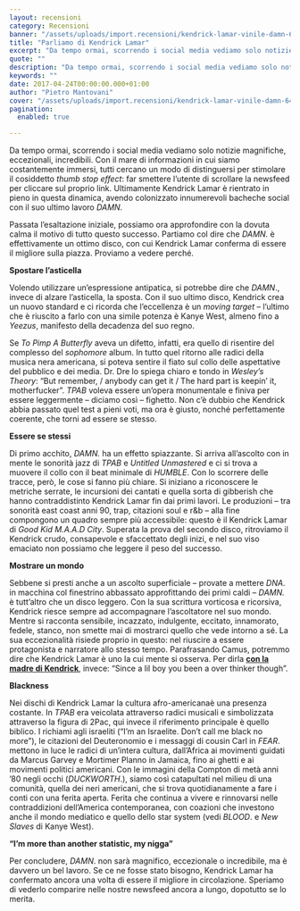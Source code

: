 ```yaml
---
layout: recensioni
category: Recensioni
banner: "/assets/uploads/import.recensioni/kendrick-lamar-vinile-damn-640x428.jpg"
title: "Parliamo di Kendrick Lamar"
excerpt: "Da tempo ormai, scorrendo i social media vediamo solo notizie magnifiche, eccezionali, incredibili. Con il mare di informazioni in cui siamo costantemente immersi, tutti cercano un modo di distinguersi per stimolare il cosiddetto thumb stop effect: far smettere l’utente di scrollare la newsfeed per cliccare sul proprio link. Ultimamente Kendrick Lamar è rientrato in pieno in [&hellip"
quote: ""
description: "Da tempo ormai, scorrendo i social media vediamo solo notizie magnifiche, eccezionali, incredibili. Con il mare di informazioni in cui siamo costantemente immersi, tutti cercano un modo di distinguersi per stimolare il cosiddetto thumb stop effect: far smettere l’utente di scrollare la newsfeed per cliccare sul proprio link. Ultimamente Kendrick Lamar è rientrato in pieno in [&hellip"
keywords: ""
date: 2017-04-24T00:00:00.000+01:00
author: "Pietro Mantovani"
cover: "/assets/uploads/import.recensioni/kendrick-lamar-vinile-damn-640x428.jpg"
pagination:
  enabled: true

---
```


Da tempo ormai, scorrendo i social media vediamo solo notizie magnifiche, eccezionali, incredibili. Con il mare di informazioni in cui siamo costantemente immersi, tutti cercano un modo di distinguersi per stimolare il cosiddetto _thumb stop effect_: far smettere l’utente di scrollare la newsfeed per cliccare sul proprio link. Ultimamente Kendrick Lamar è rientrato in pieno in questa dinamica, avendo colonizzato innumerevoli bacheche social con il suo ultimo lavoro _DAMN._

Passata l’esaltazione iniziale, possiamo ora approfondire con la dovuta calma il motivo di tutto questo successo. Partiamo col dire che _DAMN._ è effettivamente un ottimo disco, con cui Kendrick Lamar conferma di essere il migliore sulla piazza. Proviamo a vedere perché.

**Spostare l’asticella**

Volendo utilizzare un’espressione antipatica, si potrebbe dire che _DAMN_., invece di alzare l’asticella, la sposta. Con il suo ultimo disco, Kendrick crea un nuovo standard e ci ricorda che l’eccellenza è un _moving target –_ l’ultimo che è riuscito a farlo con una simile potenza è Kanye West, almeno fino a _Yeezus_, manifesto della decadenza del suo regno.

Se _To Pimp A Butterfly_ aveva un difetto, infatti, era quello di risentire del complesso del _sophomore_ album. In tutto quel ritorno alle radici della musica nera americana, si poteva sentire il fiato sul collo delle aspettative del pubblico e dei media. Dr. Dre lo spiega chiaro e tondo in _Wesley’s Theory_: “But remember, / anybody can get it / The hard part is keepin’ it, motherfucker”. _TPAB_ voleva essere un’opera monumentale e finiva per essere leggermente – diciamo così – fighetto. Non c’è dubbio che Kendrick abbia passato quel test a pieni voti, ma ora è giusto, nonché perfettamente coerente, che torni ad essere se stesso.

**Essere se stessi**

Di primo acchito, _DAMN._ ha un effetto spiazzante. Si arriva all’ascolto con in mente le sonorità jazz di _TPAB_ e _Untitled Unmastered_ e ci si trova a muovere il collo con il beat minimale di _HUMBLE_. Con lo scorrere delle tracce, però, le cose si fanno più chiare. Si iniziano a riconoscere le metriche serrate, le incursioni dei cantati e quella sorta di gibberish che hanno contraddistinto Kendrick Lamar fin dai primi lavori. Le produzioni – tra sonorità east coast anni 90, trap, citazioni soul e r&b – alla fine compongono un quadro sempre più accessibile: questo è il Kendrick Lamar di _Good Kid M.A.A.D City_. Superata la prova del secondo disco, ritroviamo il Kendrick crudo, consapevole e sfaccettato degli inizi, e nel suo viso emaciato non possiamo che leggere il peso del successo.

**Mostrare un mondo**

Sebbene si presti anche a un ascolto superficiale – provate a mettere _DNA_. in macchina col finestrino abbassato approfittando dei primi caldi – _DAMN._ è tutt’altro che un disco leggero. Con la sua scrittura vorticosa e ricorsiva, Kendrick riesce sempre ad accompagnare l’ascoltatore nel suo mondo. Mentre si racconta sensibile, incazzato, indulgente, eccitato, innamorato, fedele, stanco, non smette mai di mostrarci quello che vede intorno a sé. La sua eccezionalità risiede proprio in questo: nel riuscire a essere protagonista e narratore allo stesso tempo. Parafrasando Camus, potremmo dire che Kendrick Lamar è uno la cui mente si osserva. Per dirla **[con la madre di ](https://www.instagram.com/p/BTMujmul81L/?taken-by=kendricklamar)[Kendrick](https://www.instagram.com/p/BTMujmul81L/?taken-by=kendricklamar)**, invece: “Since a lil boy you been a over thinker though”.

**Blackness**

Nei dischi di Kendrick Lamar la cultura afro-americanaè una presenza costante. In _TPAB_ era veicolata attraverso radici musicali e simbolizzata attraverso la figura di 2Pac, qui invece il riferimento principale è quello biblico. I richiami agli israeliti (“I’m an Israelite. Don’t call me black no more”), le citazioni del Deuteronomio e i messaggi di cousin Carl in _FEAR_. mettono in luce le radici di un’intera cultura, dall’Africa ai movimenti guidati da Marcus Garvey e Mortimer Planno in Jamaica, fino ai ghetti e ai movimenti politici americani. Con le immagini della Compton di metà anni ’80 negli occhi (_DUCKWORTH_.), siamo così catapultati nel milieu di una comunità, quella dei neri americani, che si trova quotidianamente a fare i conti con una ferita aperta. Ferita che continua a vivere e rinnovarsi nelle contraddizioni dell’America contemporanea, con coazioni che investono anche il mondo mediatico e quello dello star system (vedi _BLOOD_. e _New Slaves_ di Kanye West).

**“I’m more than another statistic, my nigga”**

Per concludere, _DAMN_. non sarà magnifico, eccezionale o incredibile, ma è davvero un bel lavoro. Se ce ne fosse stato bisogno, Kendrick Lamar ha confermato ancora una volta di essere il migliore in circolazione. Speriamo di vederlo comparire nelle nostre newsfeed ancora a lungo, dopotutto se lo merita.